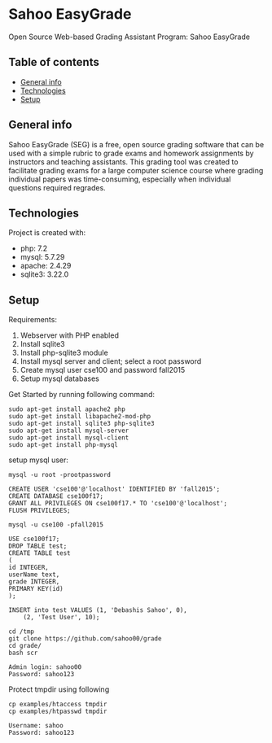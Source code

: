 # Sahoo EasyGrade
Open Source Web-based Grading Assistant Program: Sahoo EasyGrade

## Table of contents
* [General info](#general-info)
* [Technologies](#technologies)
* [Setup](#setup)

## General info
Sahoo EasyGrade (SEG) is a free, open source grading software
that can be used with a simple rubric to grade exams and
homework assignments by instructors and teaching assistants. 
This grading tool was created to facilitate grading exams for
a large computer science course where grading individual papers was
time-consuming, especially when individual questions required regrades.
    
## Technologies
Project is created with:
* php: 7.2
* mysql: 5.7.29
* apache: 2.4.29
* sqlite3: 3.22.0
    
## Setup
Requirements:

1. Webserver with PHP enabled
2. Install sqlite3
3. Install php-sqlite3 module
4. Install mysql server and client; select a root password
5. Create mysql user cse100 and password fall2015
6. Setup mysql databases

Get Started by running following command:

```
sudo apt-get install apache2 php
sudo apt-get install libapache2-mod-php
sudo apt-get install sqlite3 php-sqlite3
sudo apt-get install mysql-server
sudo apt-get install mysql-client
sudo apt-get install php-mysql
```

setup mysql user:

```
mysql -u root -prootpassword

CREATE USER 'cse100'@'localhost' IDENTIFIED BY 'fall2015';
CREATE DATABASE cse100f17;
GRANT ALL PRIVILEGES ON cse100f17.* TO 'cse100'@'localhost';
FLUSH PRIVILEGES;

mysql -u cse100 -pfall2015

USE cse100f17;
DROP TABLE test;
CREATE TABLE test
(
id INTEGER,
userName text,
grade INTEGER,
PRIMARY KEY(id)
);

INSERT into test VALUES (1, 'Debashis Sahoo', 0),
    (2, 'Test User', 10);
```

```
cd /tmp
git clone https://github.com/sahoo00/grade
cd grade/
bash scr
```

```
Admin login: sahoo00
Password: sahoo123
```

Protect tmpdir using following
```
cp examples/htaccess tmpdir
cp examples/htpasswd tmpdir

Username: sahoo
Password: sahoo123
```

